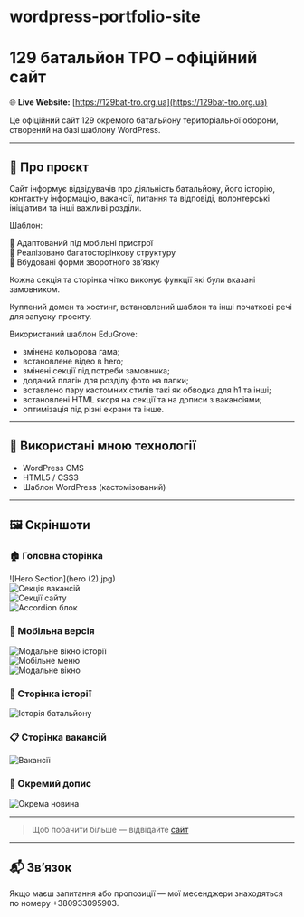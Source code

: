 # wordpress-portfolio-site

# 129 батальйон ТРО – офіційний сайт

🌐 **Live Website:** [https://129bat-tro.org.ua](https://129bat-tro.org.ua)

Це офіційний сайт 129 окремого батальйону територіальної оборони, створений на базі шаблону WordPress.

---

## 📄 Про проєкт

Сайт інформує відвідувачів про діяльність батальйону, його історію, контактну інформацію, вакансії, питання та відповіді, волонтерські ініціативи та інші важливі розділи.

Шаблон:

🔹 Адаптований під мобільні пристрої  
🔹 Реалізовано багатосторінкову структуру  
🔹 Вбудовані форми зворотного зв’язку

Кожна секція та сторінка чітко виконує функції які були вказані замовником.

Куплений домен та хостинг, встановлений шаблон та інші початкові речі для запуску проекту.

Використаний шаблон EduGrove:
- змінена кольорова гама;
- встановлене відео в hero;
- змінені секції під потреби замовника;
- доданий плагін для розділу фото на папки;
- вставлено пару кастомних стилів такі як обводка для h1 та інші;
- встановлені HTML якоря на секції та на дописи з вакансіями;
- оптимізація під різні екрани та інше.

---

## 🧰 Використані мною технології

- WordPress CMS
- HTML5 / CSS3
- Шаблон WordPress (кастомізований)

---

## 🖼️ Скріншоти

### 🏠 Головна сторінка

![Hero Section](hero (2).jpg)  
![Секція вакансій](section-vacansies.jpg)  
![Секції сайту](sectains.jpg)  
![Accordion блок](accordion.jpg)

### 📱 Мобільна версія

![Модальне вікно історії](modal-history.jpg)  
![Мобільне меню](modal-menu.jpg)  
![Модальне вікно](modal.jpg)

### 📘 Сторінка історії

![Історія батальйону](page-history.jpg)

### 📋 Сторінка вакансій

![Вакансії](page-vacansions.jpg)

### 📝 Окремий допис

![Окрема новина](post.jpg)

---

> Щоб побачити більше — відвідайте [сайт](https://129bat-tro.org.ua)

---

## 📬 Зв’язок

Якщо маєш запитання або пропозиції — мої месенджери знаходяться по номеру +380933095903.
